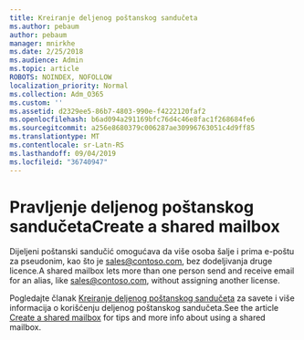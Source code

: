 ```yaml
---
title: Kreiranje deljenog poštanskog sandučeta
ms.author: pebaum
author: pebaum
manager: mnirkhe
ms.date: 2/25/2018
ms.audience: Admin
ms.topic: article
ROBOTS: NOINDEX, NOFOLLOW
localization_priority: Normal
ms.collection: Adm_O365
ms.custom: ''
ms.assetid: d2329ee5-86b7-4803-990e-f4222120faf2
ms.openlocfilehash: b6ad094a291169bfc76d4c46e8fac1f268684fe6
ms.sourcegitcommit: a256e8680379c006287ae30996763051c4d9ff85
ms.translationtype: MT
ms.contentlocale: sr-Latn-RS
ms.lasthandoff: 09/04/2019
ms.locfileid: "36740947"
---
```

# <a name="create-a-shared-mailbox"></a><span data-ttu-id="c18f4-102">Pravljenje deljenog poštanskog sandučeta</span><span class="sxs-lookup"><span data-stu-id="c18f4-102">Create a shared mailbox</span></span>

<span data-ttu-id="c18f4-103">Dijeljeni poštanski sandučić omogućava da više osoba šalje i prima e-poštu za pseudonim, kao što je sales@contoso.com, bez dodeljivanja druge licence.</span><span class="sxs-lookup"><span data-stu-id="c18f4-103">A shared mailbox lets more than one person send and receive email for an alias, like sales@contoso.com, without assigning another license.</span></span> 

<span data-ttu-id="c18f4-104">Pogledajte članak [Kreiranje deljenog poštanskog sandučeta](https://docs.microsoft.com/office365/admin/email/create-a-shared-mailbox) za savete i više informacija o korišćenju deljenog poštanskog sandučeta.</span><span class="sxs-lookup"><span data-stu-id="c18f4-104">See the article [Create a shared mailbox](https://docs.microsoft.com/office365/admin/email/create-a-shared-mailbox) for tips and more info about using a shared mailbox.</span></span> 
  

